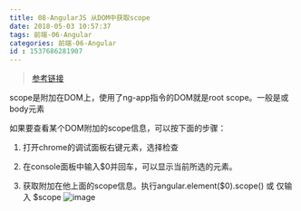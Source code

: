 ```yaml
---
title: 08-AngularJS 从DOM中获取scope
date: 2018-05-03 10:57:37
tags: 前端-06-Angular
categories: 前端-06-Angular
id : 1537686281907
---
```

> [参考链接](http://www.cnblogs.com/mafeifan/p/5852640.html)

scope是附加在DOM上，使用了ng-app指令的DOM就是root scope。一般是<html ng-app="app">或body元素

如果要查看某个DOM附加的scope信息，可以按下面的步骤：

1. 打开chrome的调试面板右键元素，选择检查

2. 在console面板中输入$0并回车，可以显示当前所选的元素。

3. 获取附加在他上面的scope信息。执行angular.element($0).scope() 或 仅输入 $scope
![image](http://images2015.cnblogs.com/blog/336056/201609/336056-20160908123933551-1570551424.png)

